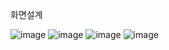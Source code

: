 화면설계

![image](https://user-images.githubusercontent.com/23456264/158011724-0def314c-0df0-4869-9f52-5a012a1425f4.png)
![image](https://user-images.githubusercontent.com/23456264/158011746-1b34746d-de33-4fcb-a31c-ebcc32ad0594.png)
![image](https://user-images.githubusercontent.com/23456264/158011759-1c224ac8-49f2-4b83-8910-40933fff0092.png)
![image](https://user-images.githubusercontent.com/23456264/158011766-f8e553dd-2e7b-42ea-9f9a-86b7481c89a1.png)
